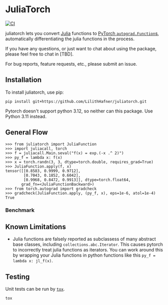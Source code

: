 # JuliaTorch

[![CI](https://github.com/LilithHafner/juliatorch/workflows/CI/badge.svg)](https://github.com/LilithHafner/juliatorch/actions)

juliatorch lets you convert [Julia](https://julialang.org/) functions to
[PyTorch `autograd.Function`s](https://pytorch.org/docs/stable/autograd.html), automatically
differentiating the julia functions in the process.

If you have any questions, or just want to chat about using the package,
please feel free to chat in [TBD].

For bug reports, feature requests, etc., please submit an issue.

## Installation

To install juliatorch, use pip:

```
pip install git+https://github.com/LilithHafner/juliatorch.git
```
Pytorch doesn't support python 3.12, so neither can this package. Use Python 3.11 instead.

## General Flow

```pycon
>>> from juliatorch import JuliaFunction
>>> import juliacall, torch
>>> f = juliacall.Main.seval("f(x) = exp.(-x .^ 2)")
>>> py_f = lambda x: f(x)
>>> x = torch.randn(3, 3, dtype=torch.double, requires_grad=True)
>>> JuliaFunction.apply(f, x)
tensor([[0.8583, 0.9999, 0.9712],
        [0.7043, 0.1852, 0.6042],
        [0.9968, 0.8472, 0.9913]], dtype=torch.float64,
       grad_fn=<JuliaFunctionBackward>)
>>> from torch.autograd import gradcheck
>>> gradcheck(JuliaFunction.apply, (py_f, x), eps=1e-6, atol=1e-4)
True
```

<!--
## Collab Notebook Examples

- [Solving the Lorenz equation faster than SciPy+Numba](https://colab.research.google.com/drive/1SQCu1puMQO01i3oMg0TXfa1uf7BqgsEW?usp=sharing)

-->

### Benchmark

## Known Limitations

- Julia functions are falsely reported as subclassess of many abstract base classes,
  including `collections.abc.Iterator`. This causes pytorch to incorrectly treat julia
  functions as iterators. You can work around this by wrapping your Julia functions in
  python functions like this `py_f = lambda x: jl_f(x)`.

## Testing

Unit tests can be run by [`tox`](http://tox.readthedocs.io).

```sh
tox
```

